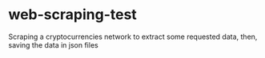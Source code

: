 # web-scraping-test
Scraping a cryptocurrencies network to extract some requested data, then, saving the data in json files
